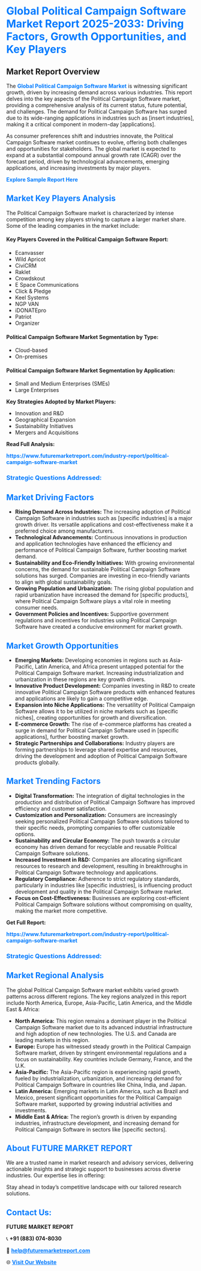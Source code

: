 <h1 style="color: #007BFF;">Global Political Campaign Software Market Report 2025-2033: Driving Factors, Growth Opportunities, and Key Players</h1>

<section id="overview">
<h2>Market Report Overview</h2>
<p>The <a href="https://www.futuremarketreport.com/industry-report/political-campaign-software-market" style="color: #007BFF; text-decoration: none;"><strong>Global Political Campaign Software Market</strong></a> is witnessing significant growth, driven by increasing demand across various industries. This report delves into the key aspects of the Political Campaign Software market, providing a comprehensive analysis of its current status, future potential, and challenges. The demand for Political Campaign Software has surged due to its wide-ranging applications in industries such as [insert industries], making it a critical component in modern-day [applications].</p>
<p>As consumer preferences shift and industries innovate, the Political Campaign Software market continues to evolve, offering both challenges and opportunities for stakeholders. The global market is expected to expand at a substantial compound annual growth rate (CAGR) over the forecast period, driven by technological advancements, emerging applications, and increasing investments by major players.</p>
</section>

<section id="overview">
<p><a href="https://www.futuremarketreport.com/request-sample/reportId=104804" style="color: #007BFF; text-decoration: none;"><strong>Explore Sample Report Here</strong></a></p>
</section>

<section id="key-players">
<h2 style="color: #007BFF;">Market Key Players Analysis</h2>
<p>The Political Campaign Software market is characterized by intense competition among key players striving to capture a larger market share. Some of the leading companies in the market include:</p>
<h4>Key Players Covered in the Political Campaign Software Report:</h4>
<ul><li>Ecanvasser</li><li>Wild Apricot</li><li>CiviCRM</li><li>Raklet</li><li>Crowdskout</li><li>E Space Communications</li><li>Click &amp; Pledge</li><li>Keel Systems</li><li>NGP VAN</li><li>iDONATEpro</li><li>Patriot</li><li>Organizer</li></ul>
<h4>Political Campaign Software Market Segmentation by Type:</h4>
<ul><li>Cloud-based</li><li>On-premises</li></ul>

<h4>Political Campaign Software Market Segmentation by Application:</h4>
<ul><li>Small and Medium Enterprises (SMEs)</li><li>Large Enterprises</li></ul>
<p><strong>Key Strategies Adopted by Market Players:</strong></p>
<ul>
<li>Innovation and R&D</li>
<li>Geographical Expansion</li>
<li>Sustainability Initiatives</li>
<li>Mergers and Acquisitions</li>
</ul>
</section>

<section>
<p><strong>Read Full Analysis: </strong></p><a href="https://www.futuremarketreport.com/industry-report/political-campaign-software-market" style="color: #007BFF; text-decoration: none;"><strong>https://www.futuremarketreport.com/industry-report/political-campaign-software-market</strong></a>
<h3 style="color: #007BFF;">Strategic Questions Addressed:</h3>
</section>

<section id="driving-factors">
<h2 style="color: #007BFF;">Market Driving Factors</h2>
<ul>
<li><strong>Rising Demand Across Industries:</strong> The increasing adoption of Political Campaign Software in industries such as [specific industries] is a major growth driver. Its versatile applications and cost-effectiveness make it a preferred choice among manufacturers.</li>
<li><strong>Technological Advancements:</strong> Continuous innovations in production and application technologies have enhanced the efficiency and performance of Political Campaign Software, further boosting market demand.</li>
<li><strong>Sustainability and Eco-Friendly Initiatives:</strong> With growing environmental concerns, the demand for sustainable Political Campaign Software solutions has surged. Companies are investing in eco-friendly variants to align with global sustainability goals.</li>
<li><strong>Growing Population and Urbanization:</strong> The rising global population and rapid urbanization have increased the demand for [specific products], where Political Campaign Software plays a vital role in meeting consumer needs.</li>
<li><strong>Government Policies and Incentives:</strong> Supportive government regulations and incentives for industries using Political Campaign Software have created a conducive environment for market growth.</li>
</ul>
</section>

<section id="growth-opportunities">
<h2 style="color: #007BFF;">Market Growth Opportunities</h2>
<ul>
<li><strong>Emerging Markets:</strong> Developing economies in regions such as Asia-Pacific, Latin America, and Africa present untapped potential for the Political Campaign Software market. Increasing industrialization and urbanization in these regions are key growth drivers.</li>
<li><strong>Innovative Product Development:</strong> Companies investing in R&D to create innovative Political Campaign Software products with enhanced features and applications are likely to gain a competitive edge.</li>
<li><strong>Expansion into Niche Applications:</strong> The versatility of Political Campaign Software allows it to be utilized in niche markets such as [specific niches], creating opportunities for growth and diversification.</li>
<li><strong>E-commerce Growth:</strong> The rise of e-commerce platforms has created a surge in demand for Political Campaign Software used in [specific applications], further boosting market growth.</li>
<li><strong>Strategic Partnerships and Collaborations:</strong> Industry players are forming partnerships to leverage shared expertise and resources, driving the development and adoption of Political Campaign Software products globally.</li>
</ul>
</section>

<section id="trending-factors">
<h2 style="color: #007BFF;">Market Trending Factors</h2>
<ul>
<li><strong>Digital Transformation:</strong> The integration of digital technologies in the production and distribution of Political Campaign Software has improved efficiency and customer satisfaction.</li>
<li><strong>Customization and Personalization:</strong> Consumers are increasingly seeking personalized Political Campaign Software solutions tailored to their specific needs, prompting companies to offer customizable options.</li>
<li><strong>Sustainability and Circular Economy:</strong> The push towards a circular economy has driven demand for recyclable and reusable Political Campaign Software solutions.</li>
<li><strong>Increased Investment in R&D:</strong> Companies are allocating significant resources to research and development, resulting in breakthroughs in Political Campaign Software technology and applications.</li>
<li><strong>Regulatory Compliance:</strong> Adherence to strict regulatory standards, particularly in industries like [specific industries], is influencing product development and quality in the Political Campaign Software market.</li>
<li><strong>Focus on Cost-Effectiveness:</strong> Businesses are exploring cost-efficient Political Campaign Software solutions without compromising on quality, making the market more competitive.</li>
</ul>
</section>

<section>
<p><strong>Get Full Report: </strong></p><a href="https://www.futuremarketreport.com/industry-report/political-campaign-software-market" style="color: #007BFF; text-decoration: none;"><strong>https://www.futuremarketreport.com/industry-report/political-campaign-software-market</strong></a>
<h3 style="color: #007BFF;">Strategic Questions Addressed:</h3>
</section>


<section id="regional-analysis">
<h2 style="color: #007BFF;">Market Regional Analysis</h2>
<p>The global Political Campaign Software market exhibits varied growth patterns across different regions. The key regions analyzed in this report include North America, Europe, Asia-Pacific, Latin America, and the Middle East & Africa:</p>
<ul>
<li><strong>North America:</strong> This region remains a dominant player in the Political Campaign Software market due to its advanced industrial infrastructure and high adoption of new technologies. The U.S. and Canada are leading markets in this region.</li>
<li><strong>Europe:</strong> Europe has witnessed steady growth in the Political Campaign Software market, driven by stringent environmental regulations and a focus on sustainability. Key countries include Germany, France, and the U.K.</li>
<li><strong>Asia-Pacific:</strong> The Asia-Pacific region is experiencing rapid growth, fueled by industrialization, urbanization, and increasing demand for Political Campaign Software in countries like China, India, and Japan.</li>
<li><strong>Latin America:</strong> Emerging markets in Latin America, such as Brazil and Mexico, present significant opportunities for the Political Campaign Software market, supported by growing industrial activities and investments.</li>
<li><strong>Middle East & Africa:</strong> The region’s growth is driven by expanding industries, infrastructure development, and increasing demand for Political Campaign Software in sectors like [specific sectors].</li>
</ul>
</section>

<footer>
<h2 style="color: #007BFF;">About FUTURE MARKET REPORT</h2>
<p>We are a trusted name in market research and advisory services, delivering actionable insights and strategic support to businesses across diverse industries. Our expertise lies in offering:</p>

<p>Stay ahead in today’s competitive landscape with our tailored research solutions.</p>

<h2 style="color: #007BFF;">Contact Us:</h2>
<p><strong>FUTURE MARKET REPORT</strong></p>
<p>📞 <strong>+91 (883) 074-8030</strong></p>
<p>📧 <strong><a href="mailto:help@futuremarketreport.com" style="color: #007BFF;">help@futuremarketreport.com</a></strong></p>
<p>🌐 <strong><a href="https://www.futuremarketreport.com/" style="color: #007BFF;">Visit Our Website</a></strong></p>
</footer>
